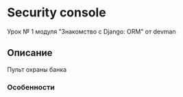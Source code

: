 # Security console
Урок № 1 модуля "Знакомство с Django: ORM" от devman

## Описание

Пульт охраны банка


### Особенности

